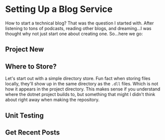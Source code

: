 # Setting Up a Blog Service

How to start a technical blog? That was the question I started with. After listening to 
tons of podcasts, reading other blogs, and dreaming...I was thought why not just
start one about creating one.  So...here we go:

## Project New

## Where to Store?
Let's start out with a simple directory store. Fun fact 
when storing files locally, they'll show up in the same
directory as the `.dll` files. Which is not how it appears
in the project directory. This makes sense if you understand
where the dotnet project builds to, but something that might
I didn't think about right away when making the repository.
 
## Unit Testing

## Get Recent Posts